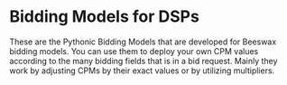 # Bidding Models for DSPs 
These are the Pythonic Bidding Models that are developed for Beeswax bidding models. 
You can use them to deploy your own CPM values according to the many bidding fields that is in a bid request. Mainly they work by adjusting CPMs by their exact values or by utilizing multipliers. 
